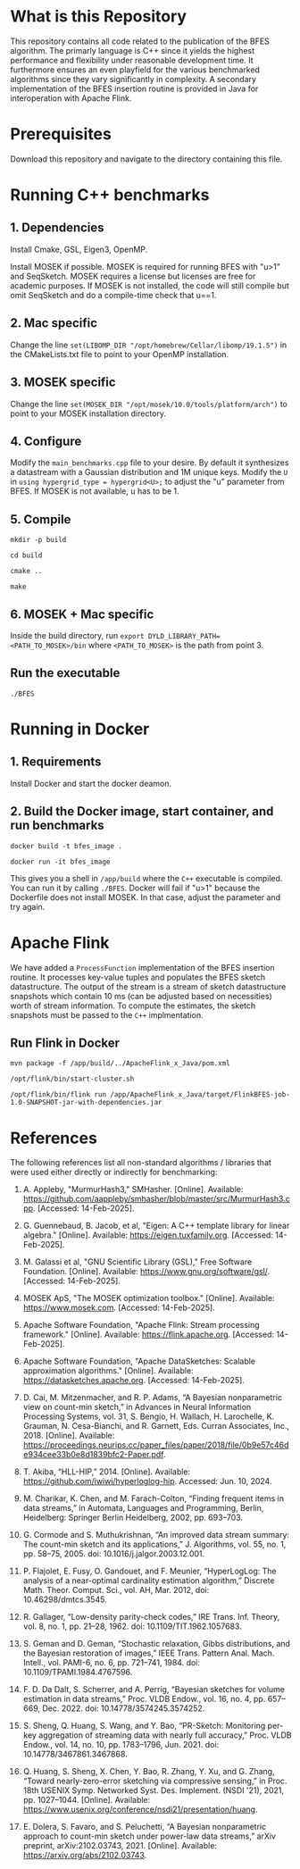 # What is this Repository

This repository contains all code related to the publication of the BFES algorithm.
The primarly language is C++ since it yields the highest performance and flexibility under reasonable development time. It furthermore ensures an even playfield for the various benchmarked algorithms since they vary significantly in complexity.
A secondary implementation of the BFES insertion routine is provided in Java for interoperation with Apache Flink.

# Prerequisites

Download this repository and navigate to the directory containing this file.

# Running C++ benchmarks

## 1. Dependencies

Install Cmake, GSL, Eigen3, OpenMP.

Install MOSEK if possible. MOSEK is required for running BFES with "u>1" and SeqSketch.
MOSEK requires a license but licenses are free for academic purposes.
If MOSEK is not installed, the code will still compile but omit SeqSketch and do a compile-time check that u==1.

## 2. Mac specific

Change the line ```set(LIBOMP_DIR "/opt/homebrew/Cellar/libomp/19.1.5")``` in the CMakeLists.txt file to point to your OpenMP installation.

## 3. MOSEK specific

Change the line ```set(MOSEK_DIR "/opt/mosek/10.0/tools/platform/arch")``` to point to your MOSEK installation directory.

## 4. Configure

Modify the ```main_benchmarks.cpp``` file to your desire. By default it synthesizes a datastream with a Gaussian distribution and 1M unique keys. Modify the ```U``` in ```using hypergrid_type = hypergrid<U>;``` to adjust the "u" parameter from BFES. If MOSEK is not available, u has to be 1.

## 5. Compile

```mkdir -p build```

```cd build```

```cmake ..```

```make```

## 6. MOSEK + Mac specific

Inside the build directory, run ```export DYLD_LIBRARY_PATH=<PATH_TO_MOSEK>/bin``` where ```<PATH_TO_MOSEK>``` is the path from point 3. 

## Run the executable

```./BFES```

# Running in Docker

## 1. Requirements

Install Docker and start the docker deamon.

## 2. Build the Docker image, start container, and run benchmarks

```docker build -t bfes_image .```

```docker run -it bfes_image```

This gives you a shell in ```/app/build``` where the ```C++``` executable is compiled.
You can run it by calling ```./BFES```.
Docker will fail if "u>1" because the Dockerfile does not install MOSEK. In that case, adjust the parameter and try again.

# Apache Flink

We have added a ```ProcessFunction``` implementation of the BFES insertion routine. 
It processes key-value tuples and populates the BFES sketch datastructure.
The output of the stream is a stream of sketch datastructure snapshots which contain 10 ms (can be adjusted based on necessities) worth of stream information.
To compute the estimates, the sketch snapshots must be passed to the ```C++``` implmentation.

## Run Flink in Docker

```mvn package -f /app/build/../ApacheFlink_x_Java/pom.xml```

```/opt/flink/bin/start-cluster.sh```

```/opt/flink/bin/flink run /app/ApacheFlink_x_Java/target/FlinkBFES-job-1.0-SNAPSHOT-jar-with-dependencies.jar```

# References
The following references list all non-standard algorithms / libraries that were used either directly or indirectly for benchmarking:

1. A. Appleby, "MurmurHash3," SMHasher. [Online]. Available: https://github.com/aappleby/smhasher/blob/master/src/MurmurHash3.cpp. [Accessed: 14-Feb-2025].

2. G. Guennebaud, B. Jacob, et al, "Eigen: A C++ template library for linear algebra." [Online]. Available: https://eigen.tuxfamily.org. [Accessed: 14-Feb-2025].

3. M. Galassi et al, "GNU Scientific Library (GSL)," Free Software Foundation. [Online]. Available: https://www.gnu.org/software/gsl/. [Accessed: 14-Feb-2025].

4. MOSEK ApS, "The MOSEK optimization toolbox." [Online]. Available: https://www.mosek.com. [Accessed: 14-Feb-2025].

5. Apache Software Foundation, "Apache Flink: Stream processing framework." [Online]. Available: https://flink.apache.org. [Accessed: 14-Feb-2025].

6. Apache Software Foundation, "Apache DataSketches: Scalable approximation algorithms." [Online]. Available: https://datasketches.apache.org. [Accessed: 14-Feb-2025].

7. D. Cai, M. Mitzenmacher, and R. P. Adams, “A Bayesian nonparametric view on count-min sketch,” in Advances in Neural Information Processing Systems, vol. 31, S. Bengio, H. Wallach, H. Larochelle, K. Grauman, N. Cesa-Bianchi, and R. Garnett, Eds. Curran Associates, Inc., 2018. [Online]. Available: https://proceedings.neurips.cc/paper_files/paper/2018/file/0b9e57c46de934cee33b0e8d1839bfc2-Paper.pdf.

8. T. Akiba, “HLL-HIP,” 2014. [Online]. Available: https://github.com/iwiwi/hyperloglog-hip. Accessed: Jun. 10, 2024.

9. M. Charikar, K. Chen, and M. Farach-Colton, “Finding frequent items in data streams,” in Automata, Languages and Programming, Berlin, Heidelberg: Springer Berlin Heidelberg, 2002, pp. 693–703.

10. G. Cormode and S. Muthukrishnan, “An improved data stream summary: The count-min sketch and its applications,” J. Algorithms, vol. 55, no. 1, pp. 58–75, 2005. doi: 10.1016/j.jalgor.2003.12.001.

11. P. Flajolet, E. Fusy, O. Gandouet, and F. Meunier, “HyperLogLog: The analysis of a near-optimal cardinality estimation algorithm,” Discrete Math. Theor. Comput. Sci., vol. AH, Mar. 2012, doi: 10.46298/dmtcs.3545.

12. R. Gallager, “Low-density parity-check codes,” IRE Trans. Inf. Theory, vol. 8, no. 1, pp. 21–28, 1962. doi: 10.1109/TIT.1962.1057683.

13. S. Geman and D. Geman, “Stochastic relaxation, Gibbs distributions, and the Bayesian restoration of images,” IEEE Trans. Pattern Anal. Mach. Intell., vol. PAMI-6, no. 6, pp. 721–741, 1984. doi: 10.1109/TPAMI.1984.4767596.

14. F. D. Da Dalt, S. Scherrer, and A. Perrig, “Bayesian sketches for volume estimation in data streams,” Proc. VLDB Endow., vol. 16, no. 4, pp. 657–669, Dec. 2022. doi: 10.14778/3574245.3574252.

15. S. Sheng, Q. Huang, S. Wang, and Y. Bao, “PR-Sketch: Monitoring per-key aggregation of streaming data with nearly full accuracy,” Proc. VLDB Endow., vol. 14, no. 10, pp. 1783–1796, Jun. 2021. doi: 10.14778/3467861.3467868.

16. Q. Huang, S. Sheng, X. Chen, Y. Bao, R. Zhang, Y. Xu, and G. Zhang, “Toward nearly-zero-error sketching via compressive sensing,” in Proc. 18th USENIX Symp. Networked Syst. Des. Implement. (NSDI '21), 2021, pp. 1027–1044. [Online]. Available: https://www.usenix.org/conference/nsdi21/presentation/huang.

17. E. Dolera, S. Favaro, and S. Peluchetti, “A Bayesian nonparametric approach to count-min sketch under power-law data streams,” arXiv preprint, arXiv:2102.03743, 2021. [Online]. Available: https://arxiv.org/abs/2102.03743.